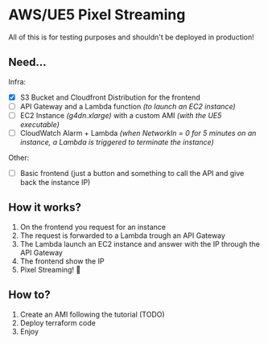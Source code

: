 # AWS/UE5 Pixel Streaming

All of this is for testing purposes and shouldn't be deployed in production!

## Need...
Infra:
- [X] S3 Bucket and Cloudfront Distribution for the frontend
- [ ] API Gateway and a Lambda function _(to launch an EC2 instance)_
- [ ] EC2 Instance _(g4dn.xlarge)_ with a custom AMI _(with the UE5 executable)_
- [ ] CloudWatch Alarm + Lambda _(when NetworkIn = 0 for 5 minutes on an instance, a Lambda is triggered to terminate the instance)_

Other:
- [ ] Basic frontend (just a button and something to call the API and give back the instance IP)

## How it works?
1. On the frontend you request for an instance
2. The request is forwarded to a Lambda trough an API Gateway
3. The Lambda launch an EC2 instance and answer with the IP through the API Gateway
4. The frontend show the IP
5. Pixel Streaming! 🎉

## How to?
1. Create an AMI following the tutorial (TODO)
2. Deploy terraform code
3. Enjoy